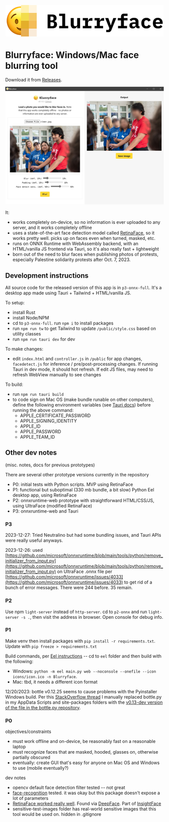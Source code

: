 ![Blurryface logo](./docs/blurryface-logo.png)

# Blurryface: Windows/Mac face blurring tool

Download it from [Releases](https://github.com/wwsalmon/blurryface/releases).

![Screenshot of application](./docs/screenshot.jpg)

It:
- works completely on-device, so no information is ever uploaded to any server, and it works completely offline
- uses a state-of-the-art face detection model called [RetinaFace](https://paperswithcode.com/paper/190500641), so it works pretty well. picks up on faces even when turned, masked, etc.
- runs on ONNX Runtime with WebAssembly backend, with an HTML/vanilla JS frontend via Tauri, so it's also really fast + lightweight
- born out of the need to blur faces when publishing photos of protests, especially Palestine solidarity protests after Oct. 7, 2023.

## Development instructions

All source code for the released version of this app is in `p3-onnx-full`. It's a desktop app made using Tauri + Tailwind + HTML/vanilla JS.

To setup:
- install Rust
- install Node/NPM
- cd to `p3-onnx-full`. run `npm i` to install packages
- run `npm run tw` to get Tailwind to update `/public/style.css` based on utility classes
- run `npm run tauri dev` for dev

To make changes:
- edit `index.html` and `controller.js` in `/public` for app changes, `facedetect.js` for inference / pre/post-processing changes. If running Tauri in dev mode, it should hot refresh. If edit JS files, may need to refresh WebView manually to see changes

To build:
- run `npm run tauri build`
- to code sign on Mac OS (make bundle runable on other computers), define the following environment variables (see [Tauri docs](https://tauri.app/v1/guides/distribution/sign-macos)) before running the above command:
    - APPLE_CERTIFICATE_PASSWORD
    - APPLE_SIGNING_IDENTITY
    - APPLE_ID
    - APPLE_PASSWORD
    - APPLE_TEAM_ID

## Other dev notes

(misc. notes, docs for previous prototypes)

There are several other prototype versions currently in the repository
- P0: initial tests with Python scripts. MVP using RetinaFace
- P1: functional but suboptimal (330 mb bundle, a bit slow) Python Eel desktop app, using RetinaFace
- P2: onnxruntime-web prototype with straightforward HTML/CSS/JS, using UltraFace (modified RetinaFace)
- P3: onnxruntime-web and Tauri

### P3

2023-12-27: Tried Neutralino but had some bundling issues, and Tauri APIs were really useful anyways.

2023-12-26: used [https://github.com/microsoft/onnxruntime/blob/main/tools/python/remove_initializer_from_input.py](https://github.com/microsoft/onnxruntime/blob/main/tools/python/remove_initializer_from_input.py) on UltraFace .onnx file per [https://github.com/microsoft/onnxruntime/issues/4033](https://github.com/microsoft/onnxruntime/issues/4033) to get rid of a bunch of error messages. There were 244 before. 35 remain.

### P2

Use npm `light-server` instead of `http-server`. cd to `p2-onnx` and run `light-server -s .`, then visit the address in browser. Open console for debug info.

### P1

Make venv then install packages with `pip install -r requirements.txt`. Update with `pip freeze > requirements.txt`

Build commands, per [Eel instructions](https://github.com/python-eel/Eel#building-distributable-binary-with-pyinstaller) -- cd to `eel` folder and then build with the following:
- Windows: `python -m eel main.py web --noconsole --onefile --icon icons/icon.ico -n Blurryface`.
- Mac: tbd, it needs a different icon format

12/20/2023: bottle v0.12.25 seems to cause problems with the Pyinstaller Windows build. Per this [StackOverflow thread](https://stackoverflow.com/questions/75192206/why-my-packaged-eel-app-failed-to-execute-attributeerror-nonetype-object-ha) I manually replaced bottle.py in my AppData Scripts and site-packages folders with the [v0.13-dev version of the file in the bottle.py repository](https://github.com/bottlepy/bottle/blob/master/bottle.py).

### P0

objectives/constraints
- must work offline and on-device, be reasonably fast on a reasonable laptop
- must recognize faces that are masked, hooded, glasses on, otherwise partially obscured
- eventually: create GUI that's easy for anyone on Mac OS and Windows to use (mobile eventually?)

dev notes
- opencv default face detection filter tested -- not great
- [face-recognition](https://pypi.org/project/face-recognition/) tested. it was okay but this package doesn't expose a lot of parameters
- [RetinaFace worked really well](https://sefiks.com/2021/04/27/deep-face-detection-with-retinaface-in-python/). Found via [DeepFace](https://github.com/serengil/deepface). Part of [InsightFace](https://insightface.ai/)
- sensitive-test-images folder has real-world sensitive images that this tool would be used on. hidden in .gitignore